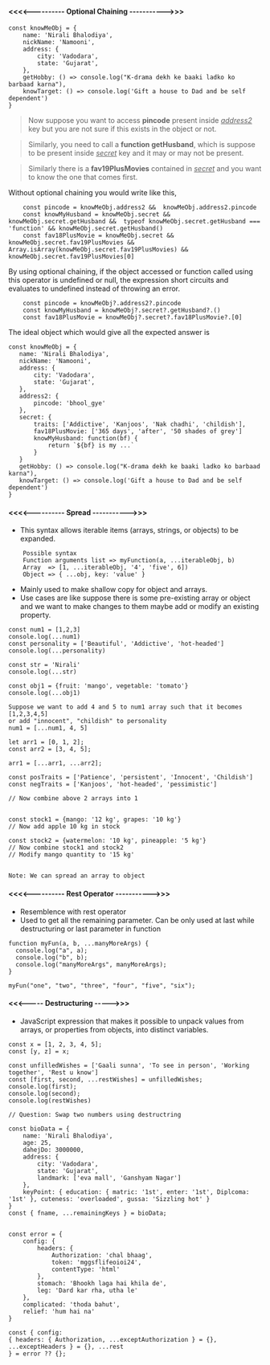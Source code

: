 #### <<<<---------- Optional Chaining ----------->>>
```
const knowMeObj = {
    name: 'Nirali Bhalodiya',
    nickName: 'Namooni',
    address: {
        city: 'Vadodara',
        state: 'Gujarat',
    },
    getHobby: () => console.log("K-drama dekh ke baaki ladko ko barbaad karna"),
    knowTarget: () => console.log('Gift a house to Dad and be self dependent')
}
```
>Now suppose you want to access **pincode** present inside *<u>address2</u>* key but you are not sure if this exists in the object or not.

>Similarly, you need to call a **function getHusband**, which is suppose to be present inside *<u>secret</u>* key and it may or may not be present.

>Similarly there is a **fav19PlusMovies** contained in *<u>secret</u>* and you want to know the one that comes first.

Without optional chaining you would write like this,

        const pincode = knowMeObj.address2 &&  knowMeObj.address2.pincode
        const knowMyHusband = knowMeObj.secret && knowMeObj.secret.getHusband &&  typeof knowMeObj.secret.getHusband === 'function' && knowMeObj.secret.getHusband()
        const fav18PlusMovie = knowMeObj.secret && knowMeObj.secret.fav19PlusMovies && Array.isArray(knowMeObj.secret.fav19PlusMovies) && knowMeObj.secret.fav19PlusMovies[0]
    
By using optional chaining, if the object accessed or function called using this operator is undefined or null, the expression short circuits and evaluates to undefined instead of throwing an error.

```
    const pincode = knowMeObj?.address2?.pincode
    const knowMyHusband = knowMeObj?.secret?.getHusband?.()
    const fav18PlusMovie = knowMeObj?.secret?.fav18PlusMovie?.[0]
```

 The ideal object which would give all the expected answer is 
 ```
 const knowMeObj = {
    name: 'Nirali Bhalodiya',
    nickName: 'Namooni',
    address: {
        city: 'Vadodara',
        state: 'Gujarat',
    },
    address2: {
        pincode: 'bhool_gye'
    },
    secret: {
        traits: ['Addictive', 'Kanjoos', 'Nak chadhi', 'childish'],
        fav18PlusMovie: ['365 days', 'after', '50 shades of grey']
        knowMyHusband: function(bf) {
            return `${bf} is my ...`
        }
    }
    getHobby: () => console.log("K-drama dekh ke baaki ladko ko barbaad karna"),
    knowTarget: () => console.log('Gift a house to Dad and be self dependent')
}
```



#### <<<<---------- Spread ----------->>>

- This syntax allows iterable items (arrays, strings, or objects) to be expanded.
```
    Possible syntax
    Function arguments list => myFunction(a, ...iterableObj, b)
    Array  => [1, ...iterableObj, '4', 'five', 6])
    Object => { ...obj, key: 'value' }
```
- Mainly used to make shallow copy for object and arrays.
- Use cases are like suppose there is some pre-existing array or object and we want to make changes to them maybe add or modify an existing property.

```
const num1 = [1,2,3]
console.log(...num1)
const personality = ['Beautiful', 'Addictive', 'hot-headed']
console.log(...personality)

const str = 'Nirali'
console.log(...str)

const obj1 = {fruit: 'mango', vegetable: 'tomato'}
console.log(...obj1)

Suppose we want to add 4 and 5 to num1 array such that it becomes [1,2,3,4,5]
or add "innocent", "childish" to personality
num1 = [...num1, 4, 5]

let arr1 = [0, 1, 2];
const arr2 = [3, 4, 5];

arr1 = [...arr1, ...arr2];

const posTraits = ['Patience', 'persistent', 'Innocent', 'Childish']
const negTraits = ['Kanjoos', 'hot-headed', 'pessimistic']

// Now combine above 2 arrays into 1


const stock1 = {mango: '12 kg', grapes: '10 kg'}
// Now add apple 10 kg in stock

const stock2 = {watermelon: '10 kg', pineapple: '5 kg'}
// Now combine stock1 and stock2
// Modify mango quantity to '15 kg'


Note: We can spread an array to object
```

#### <<<<---------- Rest Operator ----------->>>

- Resemblence with rest operator
- Used to get all the remaining parameter. Can be only used at last while destructuring or last parameter in function

```
function myFun(a, b, ...manyMoreArgs) {
  console.log("a", a);
  console.log("b", b);
  console.log("manyMoreArgs", manyMoreArgs);
}

myFun("one", "two", "three", "four", "five", "six");
```

#### <<<----- Destructuring ----->>>
- JavaScript expression that makes it possible to unpack values from arrays, or properties from objects, into distinct variables.
```
const x = [1, 2, 3, 4, 5];
const [y, z] = x;

const unfilledWishes = ['Gaali sunna', 'To see in person', 'Working together', 'Rest u know']
const [first, second, ...restWishes] = unfilledWishes;
console.log(first);
console.log(second);
console.log(restWishes)

// Question: Swap two numbers using destructring

const bioData = {
    name: 'Nirali Bhalodiya',
    age: 25,
    dahejDo: 3000000,
    address: {
        city: 'Vadodara',
        state: 'Gujarat',
        landmark: ['eva mall', 'Ganshyam Nagar']
    },
    keyPoint: { education: { matric: '1st', enter: '1st', Diplcoma: '1st' }, cuteness: 'overloaded', gussa: 'Sizzling hot' } 
}
const { fname, ...remainingKeys } = bioData;
 

const error = { 
    config: {
        headers: {
            Authorization: 'chal bhaag',
            token: 'mggsflifeoioi24',
            contentType: 'html'
        },
        stomach: 'Bhookh laga hai khila de',
        leg: 'Dard kar rha, utha le'
    },
    complicated: 'thoda bahut',
    relief: 'hum hai na' 
}

const { config:
{ headers: { Authorization, ...exceptAuthorization } = {}, ...exceptHeaders } = {}, ...rest
} = error ?? {};

```

